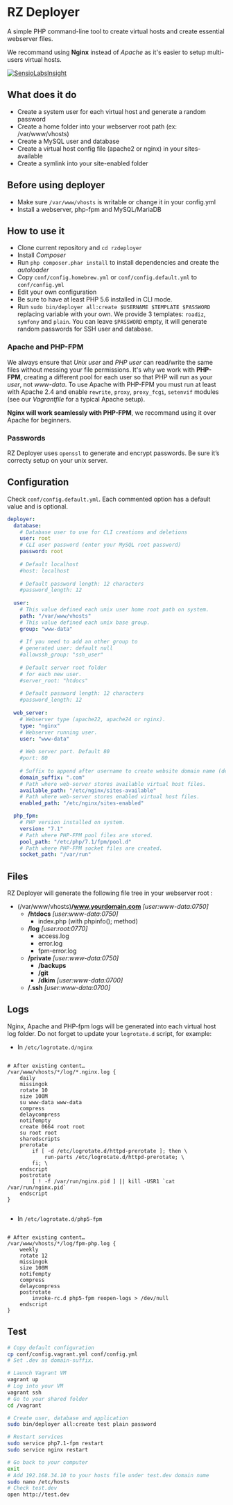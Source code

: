 # RZ Deployer

A simple PHP command-line tool to create virtual hosts and create essential webserver files.

We recommand using **Nginx** instead of *Apache* as it's easier to setup multi-users virtual hosts.

[![SensioLabsInsight](https://insight.sensiolabs.com/projects/ca07203e-3d8e-4a88-9864-7dbd25e8f18e/mini.png)](https://insight.sensiolabs.com/projects/ca07203e-3d8e-4a88-9864-7dbd25e8f18e)

## What does it do

* Create a system user for each virtual host and generate a random password
* Create a home folder into your webserver root path (ex: /var/www/vhosts)
* Create a MySQL user and database
* Create a virtual host config file (apache2 or nginx) in your sites-available
* Create a symlink into your site-enabled folder

## Before using deployer

* Make sure `/var/www/vhosts` is writable or change it in your config.yml
* Install a webserver, php-fpm and MySQL/MariaDB

## How to use it

* Clone current repository and `cd rzdeployer`
* Install *Composer*
* Run `php composer.phar install` to install dependencies and create the *autoloader*
* Copy `conf/config.homebrew.yml` or `conf/config.default.yml` to `conf/config.yml`
* Edit your own configuration
* Be sure to have at least PHP 5.6 installed in CLI mode.
* Run `sudo bin/deployer all:create $USERNAME $TEMPLATE $PASSWORD` replacing variable with your own. We provide 3 templates: `roadiz`, `symfony` and `plain`. You can leave `$PASSWORD` empty, it will generate random passwords for SSH user and database.

### Apache and PHP-FPM

We always ensure that *Unix user* and *PHP user* can read/write the same files without messing your file permissions. It's why we work with **PHP-FPM**, creating a different pool for each user so that PHP will run as your *user*, not *www-data*. To use Apache with PHP-FPM you must run at least with Apache 2.4 and enable `rewrite`, `proxy`, `proxy_fcgi`, `setenvif` modules (see our *Vagrantfile* for a typical Apache setup).

**Nginx will work seamlessly with PHP-FPM**, we recommand using it over Apache for beginners.

### Passwords

RZ Deployer uses `openssl` to generate and encrypt passwords. Be sure it’s correcty setup on your unix server.

## Configuration

Check `conf/config.default.yml`. Each commented option has a default value and is optional.

```yaml
deployer:
  database:
    # Database user to use for CLI creations and deletions
    user: root
    # CLI user password (enter your MySQL root password)
    password: root
    
    # Default localhost
    #host: localhost
    
    # Default password length: 12 characters
    #password_length: 12
    
  user:
    # This value defined each unix user home root path on system.
    path: "/var/www/vhosts"
    # This value defined each unix base group.
    group: "www-data"
    
    # If you need to add an other group to
    # generated user: default null
    #allowssh_group: "ssh_user"
    
    # Default server root folder
    # for each new user.
    #server_root: "htdocs"
    
    # Default password length: 12 characters
    #password_length: 12
    
  web_server:
    # Webserver type (apache22, apache24 or nginx).
    type: "nginx"
    # Webserver running user.
    user: "www-data"
    
    # Web server port. Default 80
    #port: 80
    
    # Suffix to append after username to create website domain name (default .dev).
    domain_suffix: ".com"
    # Path where web-server stores available virtual host files.
    available_path: "/etc/nginx/sites-available"
    # Path where web-server stores enabled virtual host files.
    enabled_path: "/etc/nginx/sites-enabled"

  php_fpm:
    # PHP version installed on system.
    version: "7.1"
    # Path where PHP-FPM pool files are stored.
    pool_path: "/etc/php/7.1/fpm/pool.d"
    # Path where PHP-FPM socket files are created.
    socket_path: "/var/run"
```

## Files

RZ Deployer will generate the following file tree in your webserver root :

* (/var/www/vhosts)**/www.yourdomain.com** *[user:www-data:0750]*
    * **/htdocs** *[user:www-data:0750]*
        * index.php (with phpinfo(); method)
    * **/log** *[user:root:0770]*
        * access.log
        * error.log
        * fpm-error.log
    * **/private** *[user:www-data:0750]*
        * **/backups**
        * **/git**
        * **/dkim** *[user:www-data:0700]*
    * **/.ssh** *[user:www-data:0700]*


## Logs

Nginx, Apache and PHP-fpm logs will be generated into each virtual host log folder.
Do not forget to update your `logrotate.d` script, for example:

* In `/etc/logrotate.d/nginx`

<pre><code>
# After existing content…
/var/www/vhosts/*/log/*.nginx.log {
    daily
    missingok
    rotate 10
    size 100M
    su www-data www-data
    compress
    delaycompress
    notifempty
    create 0664 root root
    su root root
    sharedscripts
    prerotate
        if [ -d /etc/logrotate.d/httpd-prerotate ]; then \
            run-parts /etc/logrotate.d/httpd-prerotate; \
        fi; \
    endscript
    postrotate
        [ ! -f /var/run/nginx.pid ] || kill -USR1 `cat /var/run/nginx.pid`
    endscript
}

</code></pre>

* In `/etc/logrotate.d/php5-fpm`

<pre><code>
# After existing content…
/var/www/vhosts/*/log/fpm-php.log {
    weekly
    rotate 12
    missingok
    size 100M
    notifempty
    compress
    delaycompress
    postrotate
        invoke-rc.d php5-fpm reopen-logs > /dev/null
    endscript
}
</code></pre>


## Test

```bash
# Copy default configuration
cp conf/config.vagrant.yml conf/config.yml 
# Set .dev as domain-suffix.

# Launch Vagrant VM
vagrant up
# Log into your VM
vagrant ssh
# Go to your shared folder
cd /vagrant

# Create user, database and application
sudo bin/deployer all:create test plain password

# Restart services
sudo service php7.1-fpm restart
sudo service nginx restart

# Go back to your computer
exit
# Add 192.168.34.10 to your hosts file under test.dev domain name
sudo nano /etc/hosts
# Check test.dev
open http://test.dev
```